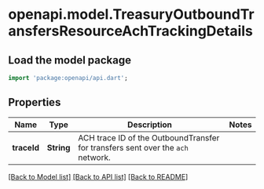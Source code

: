 # openapi.model.TreasuryOutboundTransfersResourceAchTrackingDetails

## Load the model package
```dart
import 'package:openapi/api.dart';
```

## Properties
Name | Type | Description | Notes
------------ | ------------- | ------------- | -------------
**traceId** | **String** | ACH trace ID of the OutboundTransfer for transfers sent over the `ach` network. | 

[[Back to Model list]](../README.md#documentation-for-models) [[Back to API list]](../README.md#documentation-for-api-endpoints) [[Back to README]](../README.md)


